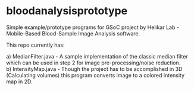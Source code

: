 # bloodanalysisprototype

Simple example/prototype programs for GSoC project by Helikar Lab - Mobile-Based Blood-Sample Image Analysis software.

This repo currently has:

a) MedianFilter.java - A sample implementation of the classic median filter which can be used in step 2 for image pre-processing/noise reduction.  
b) IntensityMap.java - Though the project has to be accomplished in 3D (Calculating volumes) this program converts image to a colored intensity map in 2D.
